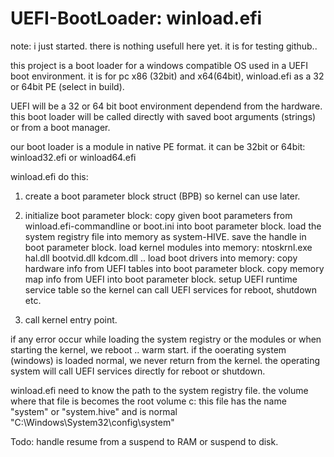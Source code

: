 # UEFI-BootLoader: winload.efi

note: i just started. there is nothing usefull here yet. it is for testing github..


this project is a boot loader for a windows compatible OS used in a UEFI boot environment.
it is for pc x86 (32bit) and x64(64bit), winload.efi as a 32 or 64bit PE (select in build).

UEFI will be a 32 or 64 bit boot environment dependend from the hardware.
this boot loader will be called directly with saved boot arguments (strings) or
from a boot manager.

our boot loader is a module in native PE format. it can be 32bit or 64bit: winload32.efi or winload64.efi

winload.efi do this:
1. create a boot parameter block struct (BPB) so kernel can use later.

2. initialize boot parameter block:
copy given boot parameters from winload.efi-commandline or boot.ini into boot parameter block. 
load the system registry file into memory as system-HIVE. save the handle in boot parameter block. 
load kernel modules into memory: ntoskrnl.exe hal.dll bootvid.dll kdcom.dll ..
load boot drivers into memory:
copy hardware info from UEFI tables into boot parameter block.
copy memory map info from UEFI into boot parameter block.
setup UEFI runtime service table so the kernel can call UEFI services for reboot, shutdown etc.

3. call kernel entry point.

if any error occur while loading the system registry or the modules or when starting the kernel, we reboot .. warm start.
if the ooerating system (windows) is loaded normal, we never return from the kernel. the operating system will call
UEFI services directly for reboot or shutdown.

winload.efi need to know the path to the system registry file. the volume where that file is becomes the root volume c:
this file has the name "system" or "system.hive" and is normal "C:\Windows\System32\config\system"

Todo: handle resume from a suspend to RAM or suspend to disk.